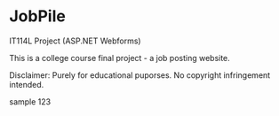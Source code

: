 # JobPile
IT114L Project (ASP.NET Webforms)

This is a college course final project - a job posting website. 

Disclaimer: Purely for educational puporses. No copyright infringement intended. 

sample 123
